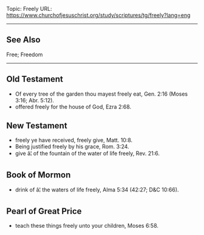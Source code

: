 Topic: Freely
URL: https://www.churchofjesuschrist.org/study/scriptures/tg/freely?lang=eng

---

## See Also

Free; Freedom

---

## Old Testament

- Of every tree of the garden thou mayest freely eat, Gen. 2:16 (Moses 3:16; Abr. 5:12).
- offered freely for the house of God, Ezra 2:68.

## New Testament

- freely ye have received, freely give, Matt. 10:8.
- Being justified freely by his grace, Rom. 3:24.
- give â¦ of the fountain of the water of life freely, Rev. 21:6.

## Book of Mormon

- drink of â¦ the waters of life freely, Alma 5:34 (42:27; D&C 10:66).

## Pearl of Great Price

- teach these things freely unto your children, Moses 6:58.

